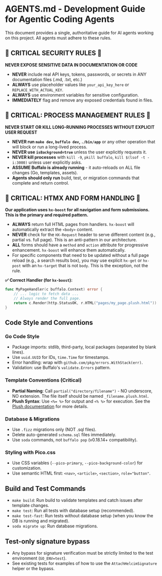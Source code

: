 # AGENTS.md - Development Guide for Agentic Coding Agents

This document provides a single, authoritative guide for AI agents working on this project. All agents must adhere to these rules.

## 🚨 CRITICAL SECURITY RULES 🚨

**NEVER EXPOSE SENSITIVE DATA IN DOCUMENTATION OR CODE**

- **NEVER** include real API keys, tokens, passwords, or secrets in ANY documentation files (.md, .txt, etc.)
- **ALWAYS** use placeholder values like `your_api_key_here` or `REPLACE_WITH_ACTUAL_KEY`.
- **ALWAYS** use environment variables for sensitive configuration.
- **IMMEDIATELY** flag and remove any exposed credentials found in files.

## 🚨 CRITICAL: PROCESS MANAGEMENT RULES 🚨

**NEVER START OR KILL LONG-RUNNING PROCESSES WITHOUT EXPLICIT USER REQUEST**

- **NEVER run `make dev`, `buffalo dev`, `./bin/app`** or any other operation that will block or run a long-lived process.
- **NEVER use `isBackground=true`** unless the user explicitly requests it.
- **NEVER kill processes** with `kill -9`, `pkill buffalo`, `kill $(lsof -t -i:3000)` unless user explicitly asks.
- **ASSUME Buffalo is already running** - it auto-reloads on ALL file changes (Go, templates, assets).
- **Agents should only run** build, test, or migration commands that complete and return control.

## 🚨 CRITICAL: HTMX AND FORM HANDLING 🚨

**Our application uses `hx-boost` for all navigation and form submissions. This is the primary and required pattern.**

- **ALWAYS** return full HTML pages from handlers. `hx-boost` will automatically extract the `<body>` content.
- **NEVER** check for the `HX-Request` header to serve different content (e.g., partial vs. full page). This is an anti-pattern in our architecture.
- **ALL** forms should have a `method` and `action` attribute for progressive enhancement. `hx-boost` will enhance them automatically.
- For specific components that need to be updated without a full page reload (e.g., a search results box), you may use explicit `hx-get` or `hx-post` with an `hx-target` that is not `body`. This is the exception, not the rule.

**✅ Correct Handler (for `hx-boost`):**
```go
func MyPageHandler(c buffalo.Context) error {
    // ... logic to fetch data ...
    // Always render the full page.
    return c.Render(http.StatusOK, r.HTML("pages/my_page.plush.html"))
}
```

## Code Style and Conventions

### Go Code Style
- Package imports: stdlib, third-party, local packages (separated by blank lines).
- Use `uuid.UUID` for IDs, `time.Time` for timestamps.
- Error handling: wrap with `github.com/pkg/errors.WithStack(err)`.
- Validation: use Buffalo's `validate.Errors` pattern.

### Template Conventions (Critical)
- **Partial Naming**: Call `partial("directory/filename")` - NO underscore, NO extension. The file itself should be named `_filename.plush.html`.
- **Plush Syntax**: Use `<%= %>` for output and `<% %>` for execution. See the [Plush documentation](https://github.com/gobuffalo/plush) for more details.

### Database & Migrations
- Use `.fizz` migrations only (NOT .sql files).
- Delete auto-generated `schema.sql` files immediately.
- Use `soda` commands, not `buffalo pop` (v0.18.14+ compatibility).

### Styling with Pico.css
- Use CSS variables (`--pico-primary`, `--pico-background-color`) for customization.
- Use semantic HTML first: `<nav>`, `<article>`, `<section>`, `role="button"`.

## Build and Test Commands

- `make build`: Run build to validate templates and catch issues after template changes.
- `make test`: Run all tests with database setup (recommended).
- `make test-fast`: Run tests without database setup (when you know the DB is running and migrated).
- `soda migrate up`: Run database migrations.

## Test-only signature bypass
- Any bypass for signature verification must be strictly limited to the test environment (`GO_ENV=test`).
- See existing tests for examples of how to use the `AttachHelcimSignature` helper or the bypass.